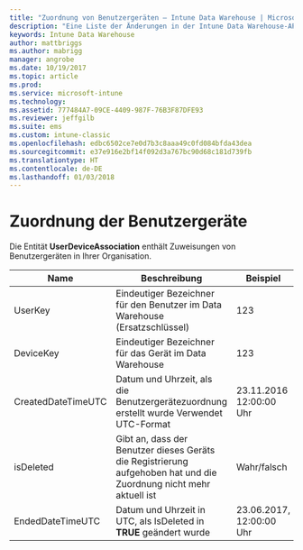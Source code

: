 ```yaml
---
title: "Zuordnung von Benutzergeräten – Intune Data Warehouse | Microsoft-Dokumentation"
description: "Eine Liste der Änderungen in der Intune Data Warehouse-API."
keywords: Intune Data Warehouse
author: mattbriggs
ms.author: mabrigg
manager: angrobe
ms.date: 10/19/2017
ms.topic: article
ms.prod: 
ms.service: microsoft-intune
ms.technology: 
ms.assetid: 777484A7-09CE-4409-987F-76B3F87DFE93
ms.reviewer: jeffgilb
ms.suite: ems
ms.custom: intune-classic
ms.openlocfilehash: edbc6502ce7e0d7b3c8aaa49c0fd084bfda43dea
ms.sourcegitcommit: e37e916e2bf14f092d3a767bc90d68c181d739fb
ms.translationtype: HT
ms.contentlocale: de-DE
ms.lasthandoff: 01/03/2018
---
```

# <a name="user-device-association"></a>Zuordnung der Benutzergeräte

Die Entität **UserDeviceAssociation** enthält Zuweisungen von Benutzergeräten in Ihrer Organisation.


| Name               | Beschreibung                                                                                      | Beispiel                |
|--------------------|--------------------------------------------------------------------------------------------------|------------------------|
| UserKey            | Eindeutiger Bezeichner für den Benutzer im Data Warehouse (Ersatzschlüssel)                              | 123                    |
| DeviceKey          | Eindeutiger Bezeichner für das Gerät im Data Warehouse                                            | 123                    |
| CreatedDateTimeUTC | Datum und Uhrzeit, als die Benutzergerätezuordnung erstellt wurde Verwendet UTC-Format                                | 23.11.2016 12:00:00 Uhr |
| isDeleted          | Gibt an, dass der Benutzer dieses Geräts die Registrierung aufgehoben hat und die Zuordnung nicht mehr aktuell ist | Wahr/falsch             |
| EndedDateTimeUTC   | Datum und Uhrzeit in UTC, als IsDeleted in **TRUE** geändert wurde                                              | 23.06.2017, 12:00:00 Uhr |

